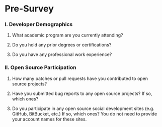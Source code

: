 #  Pre-Survey

### I. Developer Demographics

1. What academic program are you currently attending?

2. Do you hold any prior degrees or certifications?

3. Do you have any professional work experience?


### II. Open Source Participation

1. How many patches or pull requests have you contributed to open source projects?

2. Have you submitted bug reports to any open source projects?  If so, which
   ones?

3. Do you participate in any open source social development sites (e.g. GitHub,
   BitBucket, etc.)  If so, which ones? You do not need to provide your account
   names for these sites.
